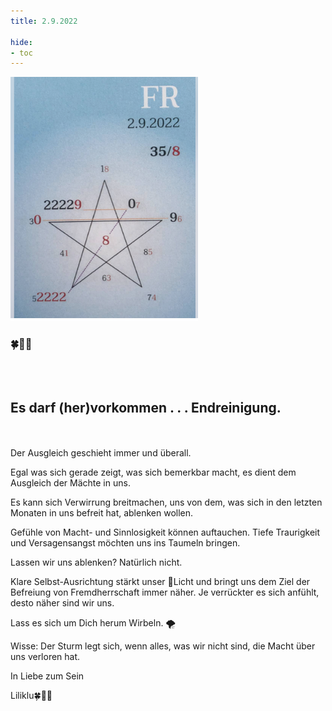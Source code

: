 ```yaml
---
title: 2.9.2022

hide:
- toc
---
```



<style>
img {
  width: 300px;
  max-width: 99%
}
</style>

![](/img/2022/2022-09-02.png)

### 🍀🦋💚
<br><br>

## Es darf (her)vorkommen . . . Endreinigung.
<br><br>
Der Ausgleich geschieht immer und überall.

Egal was sich gerade zeigt, was sich bemerkbar macht, es dient dem Ausgleich der Mächte in uns.

Es kann sich Verwirrung breitmachen, uns von dem, was sich in den letzten Monaten in uns befreit hat, ablenken wollen.

Gefühle von Macht- und Sinnlosigkeit können auftauchen. Tiefe Traurigkeit und Versagensangst möchten uns ins Taumeln bringen.

Lassen wir uns ablenken? Natürlich nicht.

Klare Selbst-Ausrichtung stärkt unser 💚Licht und bringt uns dem Ziel der Befreiung von Fremdherrschaft immer näher. Je verrückter es sich anfühlt, desto näher sind wir uns.

Lass es sich um Dich herum Wirbeln. 🌪

Wisse: Der Sturm legt sich, wenn alles, was wir nicht sind, die Macht über uns verloren hat.

In Liebe zum Sein

Liliklu🍀🦋💚
